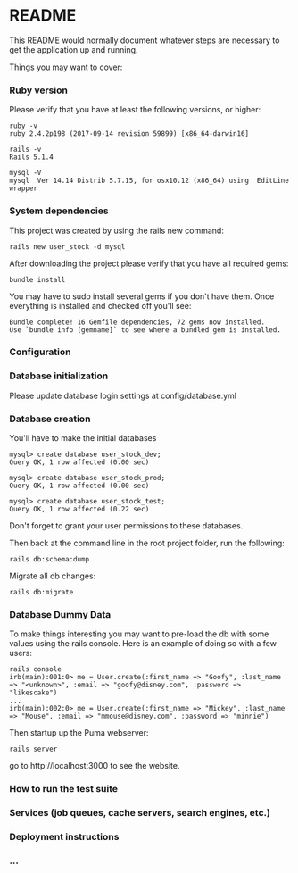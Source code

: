 # README

This README would normally document whatever steps are necessary to get the
application up and running.

Things you may want to cover:

### Ruby version
Please verify that you have at least the following versions, or higher:

```
ruby -v
ruby 2.4.2p198 (2017-09-14 revision 59899) [x86_64-darwin16]

rails -v
Rails 5.1.4

mysql -V
mysql  Ver 14.14 Distrib 5.7.15, for osx10.12 (x86_64) using  EditLine wrapper
```
### System dependencies
This project was created by using the rails new command:
```
rails new user_stock -d mysql
```

After downloading the project please verify that you have all required gems:

```
bundle install
```

You may have to sudo install several gems if you don't have them.  Once everything is installed and checked off you'll see:

```
Bundle complete! 16 Gemfile dependencies, 72 gems now installed.
Use `bundle info [gemname]` to see where a bundled gem is installed.
```

### Configuration

### Database initialization

Please update database login settings at config/database.yml

### Database creation
You'll have to make the initial databases

```
mysql> create database user_stock_dev;
Query OK, 1 row affected (0.00 sec)

mysql> create database user_stock_prod;
Query OK, 1 row affected (0.00 sec)

mysql> create database user_stock_test;
Query OK, 1 row affected (0.22 sec)
```

Don't forget to grant your user permissions to these databases.

Then back at the command line in the root project folder, run the following:
```
rails db:schema:dump
```

Migrate all db changes:
```
rails db:migrate
```

### Database Dummy Data
To make things interesting you may want to pre-load the db with some values using the rails console.  Here is an example of doing so with a few users:

```
rails console
irb(main):001:0> me = User.create(:first_name => "Goofy", :last_name => "<unknown>", :email => "goofy@disney.com", :password => "likescake")
...
irb(main):002:0> me = User.create(:first_name => "Mickey", :last_name => "Mouse", :email => "mmouse@disney.com", :password => "minnie")
```

Then startup up the Puma webserver:
```
rails server
```

go to http://localhost:3000 to see the website.

### How to run the test suite

### Services (job queues, cache servers, search engines, etc.)

### Deployment instructions

###  ...

